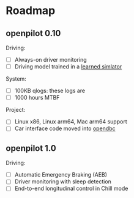 # Roadmap

## openpilot 0.10

Driving:
- [ ] Always-on driver monitoring
- [ ] Driving model trained in a [learned simlator](https://youtu.be/EqQNZXqzFSI)

System:
- [ ] 100KB qlogs: these logs are 
- [ ] 1000 hours MTBF

Project:
- [ ] Linux x86, Linux arm64, Mac arm64 support
- [ ] Car interface code moved into [opendbc](https://github.com/commaai/opendbc)

## openpilot 1.0

Driving:
- [ ] Automatic Emergency Braking (AEB)
- [ ] Driver monitoring with sleep detection
- [ ] End-to-end longitudinal control in Chill mode
